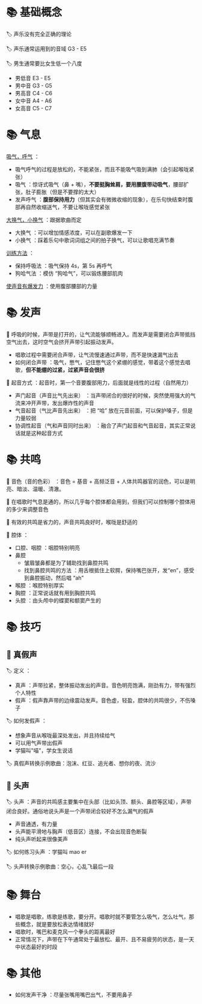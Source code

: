 # 📚 基础概念
🏷️ 声乐没有完全正确的理论

🏷️ 声乐通常运用到的音域 G3 - E5

🏷️ 男生通常要比女生低一个八度
- 男低音 E3 - E5
- 男中音 G3 - G5
- 男高音 C4 - C6
- 女中音 A4 - A6
- 女高音 C5 - C7


# 📚 气息
<u>吸气，呼气</u> ：
- 吸气呼气的过程是放松的，不能紧张，而且不能吸气吸到满肺（会引起喉咙紧张）
- 吸气 ：惊讶式吸气（鼻 + 嘴），**不要挺胸耸肩，要用腰腹带动吸气**，腰部扩张，肚子膨胀（但是不要撑的太大）
- 发声呼气 ：**腹部保持用力**（但其实会有微微收缩的现象），在乐句快结束时腹部再自然收缩送气，不要让喉咙感觉紧张

<u>大换气，小换气</u> ：跟据歌曲而定
- 大换气 ：可以增加情感浓度，可以在副歌爆发一下
- 小换气 ：踩着乐句中歌词词组之间的拍子换气，可以让歌唱充满节奏

<u>训练方法</u> ：
- 保持呼吸法 ：吸气保持 4s，第 5s 再呼气
- 狗哈气法 ：模仿 “狗哈气”，可以锻炼腰部肌肉

<u>使声音有爆发力</u> ：使用腹部腰部的力量

# 📚 发声
🧩 呼吸的时候，声带是打开的，让气流能够顺畅进入。而发声是需要闭合声带抵挡空气出去，这时空气会挤开声带引起振动发声。
- 唱歌过程中需要闭合声带，让气流慢速通过声带，而不是快速漏气出去
- 如何闭合声带 ：吸气，憋气，记住憋气这个紧绷的感觉，带着这个感觉去唱歌，**但不能绷的过紧，过紧声音会很挤**

🧩 起音方式 ：起音时，第一个音要腹部用力，后面就是线性的过程（自然用力）
- 声门起音（声音比气先出来） ：当声带闭合的很好的时候，突然使用强大的气流来冲开声带，发出爆炸性的声音
- 气音起音（气比声音先出来） ：把 “哈” 放在元音前面，可以保护嗓子，但是力量较弱
- 协调性起音（气和声音同时出来） ：融合了声门起音和气音起音，其实正常说话就是这种起音方式

# 📚 共鸣
🧩 音色（音的色彩） ：音色 = 基音 + 高频泛音 + 人体共鸣器官的润色，可以是明亮、暗淡、温暖、清澈。

🧩 在唱歌时气息是通的，所以几乎每个腔体都会用到，但我们可以控制哪个腔体用的多少来调整音色

🧩 有效的共鸣是省力的，声音共鸣良好时，喉咙是舒适的

🧩 腔体 ：
- 口腔、咽腔 ：咽腔特别明亮
- 鼻腔
	- 皱眉皱鼻都是为了辅助找到鼻腔共鸣
	- 找到鼻腔共鸣的方法 ：用舌根抵住上软腭，保持嘴巴张开，发“en”，感受到鼻腔振动，然后唱 “ah”
- 喉腔 ：喉腔特别厚实
- 胸腔 ：正常说话就有用到胸腔共鸣
- 头腔 ：由头颅中的蝶窦和额窦产生的

# 📚 技巧
## 📖 真假声
🏷️ 定义 ：
- 真声 ：声带拉紧，整体振动发出的声音。音色明亮饱满，刚劲有力，带有强烈个人特性
- 假声 ：假声靠声带的边缘震动发声。音色虚，轻盈，腔体的共鸣很少，不伤嗓子

🏷️ 如何发假声 ：
- 想象声音从喉咙最深处发出，并且持续给气
- 可以用气声带出假声
- 学猫叫"喵"，学女生说话

🏷️ 真假声转换示例歌曲：泡沫、红豆、追光者、想你的夜、流沙 

## 📖 头声
🏷️ 头声 ：声音的共鸣感主要集中在头部（比如头顶、额头、鼻腔等区域），声带闭合良好。通俗地说头声是一个声带闭合较好不怎么漏气的假声
- 声音通透，有力量
- 头声能平滑地与胸声（低音区）连接，不会出现音色断裂
- 纯头声听起来很像美声

🏷️ 如何练习头声 ：学猫叫 mao er

🏷️ 头声转换示例歌曲：空心，心乱飞最后一段

# 📚 舞台
- 唱歌是唱歌，练歌是练歌，要分开。唱歌时就不要管怎么吸气，怎么吐气，那些概念，就是要放松表达情绪就好
- 唱歌时，嘴巴和麦克风一个拳头的距离最好
- 正常情况下，声带在下午通常处于最放松、最开、且不易疲劳的状态，是一天中状态最好的时段

# 📚 其他
- 如何发声干净 ：尽量张嘴用嘴巴出气，不要用鼻子





